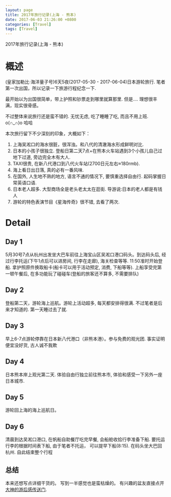 ```yaml
---
layout: page
title: 2017年旅行记录(上海 - 熊本)
date: 2017-06-03 21:26:00 +0800
categories: [Travel]
tags: [Travel]
---
```


2017年旅行记录(上海 - 熊本)

# 概述

(皇家加勒比·海洋量子号)6天5夜(2017-05-30 - 2017-06-04)日本游轮旅行. 
笔者第一次出国，所以记录一下旅游行程纪念一下.

最开始以为出国很简单，带上护照和钞票走到哪里就算那里. 但是.... 
理想很丰满，现实很骨感。

不过整体来说旅行还是蛮不错的. 无忧无虑, 吃了睡睡了吃, 而且不用上班. o(∩_∩)o 哈哈

本次旅行留下不少深刻的印象，大概如下：

 1. 上海吴淞口的海水很脏，很浑浊。和八代的清澈海水形成鲜明对比.
 2. 日本的小孩子很独立. 登船日第二天7点+在熊本火车站遇到3个小孩儿自己过地下过道, 旁边完全木有大人.
 3. TAXI很贵, 在新八代港口到八代火车站(2700日元左右≈180rmb). 
 4. 海上看日出日落, 真的必有一番风味.
 5. 在国外, 人生地不熟的地方, 语言不通的情况下, 要慎重选择自由行. 起码掌握日常英语口语.
 6. 日本老人超多. 大型商场全是老头老太太在逛街. 导游说:日本的老人都是有钱人
 7. 游轮的特色表演节目《星海传奇》很不错, 去看了两次. 

# Detail

## Day 1

5月30号7点从杭州出发坐大巴车前往上海宝山区吴淞口港口码头。到达码头后, 经过行李托运(下午1点后可以进房间, 行李在走廊),
海关检查等等. 11:50准时开始登船. 拿护照原件换取船卡(船卡可以用于活动预定, 消费, 下船等等). 
上船享受完第一顿午餐后, 在多功能玩了碰碰车(登船的旅客还不算多, 不需要排队)

## Day 2

登船第二天，游轮海上巡航。游轮上活动超多, 每天都安排得很满. 不过笔者是后来才知道的. 第一天睡过去了就. 

## Day 3

早上6-7点游轮停靠在日本新八代港口（非熊本港）。参与免费的观光团. 事实证明便宜没好货, 古人诚不我欺

## Day 4

日本熊本岸上观光第二天. 体验自由行独立前往熊本市, 体验和感受一下另外一座日本城市.

## Day 5

游轮回上海的海上巡航日。

## Day 6

清晨到达吴淞口港口, 在帆船自助餐厅吃完早餐, 会船舱收拾行李准备下船. 
要托运行李的根据时间表下船, 由于笔者不托运， 可以提早下船(8:15). 在码头坐大巴回杭州. 自此结束整个行程

## 总结

本来还想写点详细干货的。 写到一半感觉也是蛮枯燥的。
有兴趣的盆友直接点开[大神的游后感传送门](https://tieba.baidu.com/p/3919094550).

